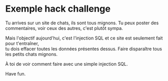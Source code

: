 # Exemple hack challenge

Tu arrives sur un site de chats, ils sont tous mignons.
Tu peux poster des commentaires, voir ceux des autres, c'est plutôt sympa.

Mais l'objectif aujourd'hui, c'est l'injection SQL et ce site est seulement fait pour t'entraîner,  
tu dois effacer toutes les données présentes dessus. Faire disparaître tous les petits chats mignons.

À toi de voir comment faire avec une simple injection SQL.

Have fun.